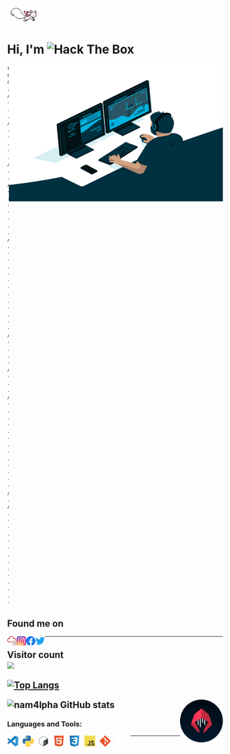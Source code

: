 ## <img height="40" src="/icons/kyubey.gif"/>
# Hi, I'm <img src="https://www.hackthebox.com/badge/image/1161286" alt="Hack The Box">

<img align="right" alt="GIF" src="/icons/code.gif?raw=true" width="500" height="320" />

```
root@bughunt3r:~# cat about.txt
.-..-. / - .... . / .--. .- - .... / .. ... / -- --- .-. . / .. -- .--. --- .-. - .- -. - / - .... .- -. / - .... . / -.. . ... - .. -. .- - .. --- -. / .-..-. / ..--.- -. .- -- ....- .-.. .--. .... .- ..--.-
```



## Found me on 
<a href="https://tryhackme.com/p/nam4lpha">
  <img align="left" alt="TryHackMe" width="22px" src="/icons/tryhackme.png" />
</a>
<a href="https://www.instagram.com/nam4lpha/">
  <img align="left" alt="nam4lpha's Instagram" width="22px" src="/icons/instagram.png" />
</a>
<a href="https://facebook.com/100020906198571">
  <img align="left" alt="nam4lpha's facebook" width="22px" src="/icons/facebook.svg" />
</a>
<a href="https://twitter.com/namxomcau">
  <img align="left" alt="nam4lpha | Twitter" width="22px" src="/icons/twitter.svg" />
</a>

--------------------------
<p align="left"> 
  <h2>Visitor count<br>
  <img src="https://profile-counter.glitch.me/namtv2312/count.svg" />
</p>


[![Top Langs](https://github-readme-stats.vercel.app/api/top-langs/?username=namtv2312&layout=compact)](https://github.com/namtv2312/github-readme-stats)

<a href="http://n4m4rch.tk">
  <img align="right" alt="Wicker" width="100px" src="/icons/icon-hacker.png" />
</a>

![nam4lpha GitHub stats](https://github-readme-stats.vercel.app/api?username=namtv2312&show_icons=true&title_color=fff&icon_color=79ff97&text_color=9f9f9f&bg_color=151515)

### Languages and Tools:

<img align="left" alt="Visual Studio Code" width="26px" src="/icons/vs-code.svg" style="padding-right:10px;" />
<img align="left" alt="Python" width="26px" src="/icons/python.png" style="padding-right:10px;" />
<img align="left" alt="Bash" width="26px" src="/icons/shell.png" style="padding-right:10px;" />
<img align="left" alt="HTML5" width="26px" src="/icons/html5.svg" style="padding-right:10px;" />
<img align="left" alt="CSS3" width="26px" src="/icons/css3.svg" style="padding-right:10px;" />
<img align="left" alt="JavaScript" width="26px" src="/icons/js.svg" style="padding-right:10px;" />
<img align="left" alt="Git" width="26px" src="/icons/git.svg" style="padding-right:10px;" />
<img align="left" alt="GitHub" width="26px" src="/icons/github.png" style="padding-right:10px;" />


---------------

